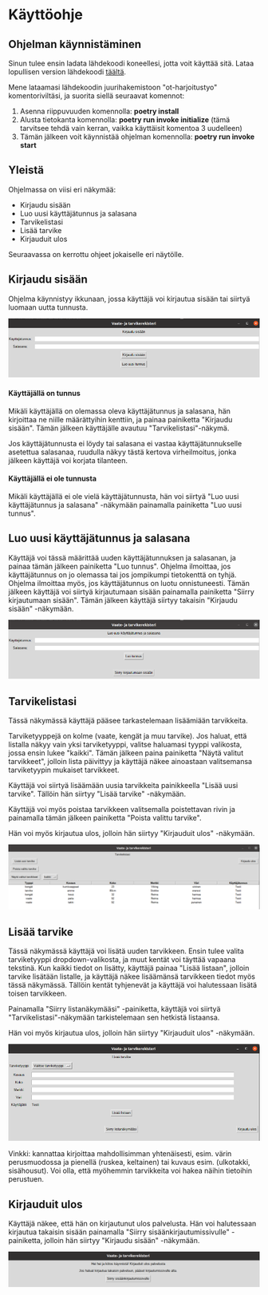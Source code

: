 # Käyttöohje

## Ohjelman käynnistäminen
Sinun tulee ensin ladata lähdekoodi koneellesi, jotta voit käyttää sitä. Lataa lopullisen version lähdekoodi [täältä](https://github.com/karhelmi/ot-harjoitustyo/releases/tag/loppupalautus).

Mene lataamasi lähdekoodin juurihakemistoon "ot-harjoitustyo" komentoriviltäsi, ja suorita siellä seuraavat komennot:

1. Asenna riippuvuuden komennolla: **poetry install**
2. Alusta tietokanta komennolla: **poetry run invoke initialize** (tämä tarvitsee tehdä vain kerran, vaikka käyttäisit komentoa 3 uudelleen)
3. Tämän jälkeen voit käynnistää ohjelman komennolla: **poetry run invoke start**


## Yleistä
Ohjelmassa on viisi eri näkymää:
* Kirjaudu sisään
* Luo uusi käyttäjätunnus ja salasana
* Tarvikelistasi
* Lisää tarvike
* Kirjauduit ulos

Seuraavassa on kerrottu ohjeet jokaiselle eri näytölle.

## Kirjaudu sisään
Ohjelma käynnistyy ikkunaan, jossa käyttäjä voi kirjautua sisään tai siirtyä luomaan uutta tunnusta.

![](./kuvat/Ohje1_kirjaudusisaan.png)

#### Käyttäjällä on tunnus
Mikäli käyttäjällä on olemassa oleva käyttäjätunnus ja salasana, hän kirjoittaa ne niille määrättyihin kenttiin, ja painaa
painiketta "Kirjaudu sisään". Tämän jälkeen käyttäjälle avautuu "Tarvikelistasi"-näkymä.

Jos käyttäjätunnusta ei löydy tai salasana ei vastaa käyttäjätunnukselle asetettua salasanaa, ruudulla näkyy tästä kertova
virheilmoitus, jonka jälkeen käyttäjä voi korjata tilanteen.

#### Käyttäjällä ei ole tunnusta
Mikäli käyttäjällä ei ole vielä käyttäjätunnusta, hän voi siirtyä "Luo uusi käyttäjätunnus ja salasana" -näkymään painamalla painiketta
"Luo uusi tunnus".

## Luo uusi käyttäjätunnus ja salasana

Käyttäjä voi tässä määrittää uuden käyttäjätunnuksen ja salasanan, ja painaa tämän jälkeen painiketta "Luo tunnus". Ohjelma
ilmoittaa, jos käyttäjätunnus on jo olemassa tai jos jompikumpi tietokenttä on tyhjä. Ohjelma ilmoittaa myös, jos käyttäjätunnus on
luotu onnistuneesti. Tämän jälkeen käyttäjä voi siirtyä kirjautumaan sisään painamalla painiketta "Siirry kirjautumaan sisään". 
Tämän jälkeen käyttäjä siirtyy takaisin "Kirjaudu sisään" -näkymään.

![](./kuvat/Ohje2_luotunnus.png)

## Tarvikelistasi
Tässä näkymässä käyttäjä pääsee tarkastelemaan lisäämiään tarvikkeita.

Tarviketyyppejä on kolme (vaate, kengät ja muu tarvike). Jos haluat, että listalla näkyy vain yksi tarviketyyppi, valitse haluamasi tyyppi
valikosta, jossa ensin lukee "kaikki". Tämän jälkeen paina painiketta "Näytä valitut tarvikkeet", jolloin lista päivittyy ja käyttäjä
näkee ainoastaan valitsemansa tarviketyypin mukaiset tarvikkeet.

Käyttäjä voi siirtyä lisäämään uusia tarvikkeita painikkeella "Lisää uusi tarvike". Tällöin hän siirtyy "Lisää tarvike" -näkymään.

Käyttäjä voi myös poistaa tarvikkeen valitsemalla poistettavan rivin ja painamalla tämän jälkeen painiketta "Poista valittu tarvike".

Hän voi myös kirjautua ulos, jolloin hän siirtyy "Kirjauduit ulos" -näkymään.

![](./kuvat/Ohje3_tarvikelistasi.png)

## Lisää tarvike
Tässä näkymässä käyttäjä voi lisätä uuden tarvikkeen. Ensin tulee valita tarviketyyppi dropdown-valikosta, ja muut kentät voi 
täyttää vapaana tekstinä. Kun kaikki tiedot on lisätty, käyttäjä painaa "Lisää listaan", jolloin tarvike lisätään listalle, ja käyttäjä
näkee lisäämänsä tarvikkeen tiedot myös tässä näkymässä. Tällöin kentät tyhjenevät ja käyttäjä voi halutessaan lisätä toisen tarvikkeen.

Painamalla "Siirry listanäkymääsi" -painiketta, käyttäjä voi siirtyä "Tarvikelistasi"-näkymään tarkistelemaan sen hetkistä listaansa.

Hän voi myös kirjautua ulos, jolloin hän siirtyy "Kirjauduit ulos" -näkymään.

![](./kuvat/Ohje4_lisaatarvike.png)

Vinkki: kannattaa kirjoittaa mahdollisimman yhtenäisesti, esim. värin perusmuodossa ja pienellä (ruskea, keltainen) tai kuvaus esim.
(ulkotakki, sisähousut). Voi olla, että myöhemmin tarvikkeita voi hakea näihin tietoihin perustuen.

## Kirjauduit ulos
Käyttäjä näkee, että hän on kirjautunut ulos palvelusta. Hän voi halutessaan kirjautua takaisin sisään painamalla "Siirry
sisäänkirjautumissivulle" -painiketta, jolloin hän siirtyy "Kirjaudu sisään" -näkymään.

![](./kuvat/Ohje5_kirjauduitulos.png)
